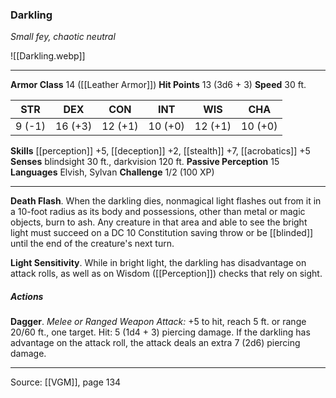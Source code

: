 ### Darkling
_Small fey, chaotic neutral_

![[Darkling.webp]]




---

**Armor Class** 14 ([[Leather Armor]])
**Hit Points** 13 (3d6 + 3)
**Speed** 30 ft.

| STR     | DEX     | CON     | INT     | WIS     | CHA     |
|---------|---------|---------|---------|---------|---------|
| 9 (-1) | 16 (+3) | 12 (+1) | 10 (+0) | 12 (+1) | 10 (+0) |

**Skills** [[perception]] +5, [[deception]] +2, [[stealth]] +7, [[acrobatics]] +5
**Senses** blindsight 30 ft., darkvision 120 ft.
**Passive Perception** 15
**Languages** Elvish, Sylvan
**Challenge** 1/2 (100 XP)

---

**Death Flash**. When the darkling dies, nonmagical light flashes out from it in a 10-foot radius as its body and possessions, other than metal or magic objects, burn to ash. Any creature in that area and able to see the bright light must succeed on a DC 10 Constitution saving throw or be [[blinded]] until the end of the creature's next turn.

**Light Sensitivity**. While in bright light, the darkling has disadvantage on attack rolls, as well as on Wisdom ([[Perception]]) checks that rely on sight.

##### Actions
**Dagger**. _Melee or Ranged Weapon Attack:_ +5 to hit, reach 5 ft. or range 20/60 ft., one target. Hit: 5 (1d4 + 3) piercing damage. If the darkling has advantage on the attack roll, the attack deals an extra 7 (2d6) piercing damage.


---

Source: [[VGM]], page 134